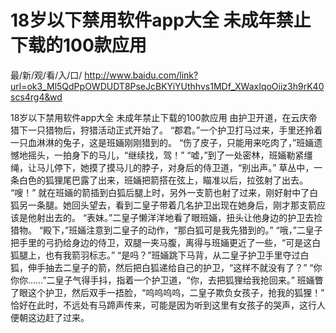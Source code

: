 # 18岁以下禁用软件app大全 未成年禁止下载的100款应用

最/新/观/看/入/口/ http://www.baidu.com/link?url=ok3_Ml5QdPpOWDUDT8PseJcBKYiYUthhvs1MDf_XWaxIqoOiiz3h9rK40scs4rg4&wd

18岁以下禁用软件app大全 未成年禁止下载的100款应用
  由护卫开道，在云庆帝猎下一只猎物后，狩猎活动正式开始了。
    “郡君。”一个护卫打马过来，手里还拎着一只血淋淋的兔子，这是班婳刚刚猎到的。
    “伤了皮子，只能用来吃肉了，”班婳遗憾地摇头，一拍身下的马儿，“继续找，驾！”
    “嘘，”到了一处密林，班婳勒紧缰绳，让马儿停下，她摸了摸马儿的脖子，对身后的侍卫道，“别出声。”
    草丛中，一条白色的狐狸尾巴露了出来，班婳把箭搭在弦上，瞄准以后，拉弦射了出去。
    “嗖！”
    就在班婳的箭插到白狐后腿上时，另外一支箭也射了过来，刚好射中了白狐另一条腿。她回头望去，看到二皇子带着几名护卫出现在她身后，刚才那支箭应该是他射出去的。
    “表妹。”二皇子懒洋洋地看了眼班婳，扭头让他身边的护卫去捡猎物。
    “殿下，”班婳注意到二皇子的动作，“那白狐可是我先猎到的。”
    “哦，”二皇子把手里的弓扔给身边的侍卫，双腿一夹马腹，离得与班婳更近了一些，“可是这白狐腿上，也有我箭羽标志。”
    “是吗？”班婳跳下马背，从二皇子护卫手里夺过白狐，伸手抽去二皇子的箭，然后把白狐递给自己的护卫，“这样不就没有了？”
    “你你你……”二皇子气得手抖，指着一个护卫道，“你，去把狐狸给我抢回来。”
    班婳瞥了眼这个护卫，然后双手一捂脸，“呜呜呜呜，二皇子欺负女孩子，抢我的狐狸！”
    恰好在此时，不远处有马蹄声传来，可能是因为听到这里有女孩子的哭声，这行人便朝这边赶了过来。
